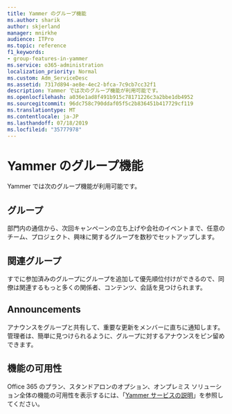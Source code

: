 ```yaml
---
title: Yammer のグループ機能
ms.author: sharik
author: skjerland
manager: mnirkhe
audience: ITPro
ms.topic: reference
f1_keywords:
- group-features-in-yammer
ms.service: o365-administration
localization_priority: Normal
ms.custom: Adm_ServiceDesc
ms.assetid: 7317d894-ae8e-4ec2-bfca-7c9cb7cc32f1
description: Yammer では次のグループ機能が利用可能です。
ms.openlocfilehash: a036e1ad8f491b915c78171226c3a2bbe1db4952
ms.sourcegitcommit: 96dc758c790ddaf05f5c2b836451b417729cf119
ms.translationtype: MT
ms.contentlocale: ja-JP
ms.lasthandoff: 07/18/2019
ms.locfileid: "35777978"
---
```

# <a name="group-features-in-yammer"></a>Yammer のグループ機能

Yammer では次のグループ機能が利用可能です。
  
## <a name="groups"></a>グループ
<a name="bkmk_Groups"> </a>

部門内の通信から、次回キャンペーンの立ち上げや会社のイベントまで、任意のチーム、プロジェクト、興味に関するグループを数秒でセットアップします。
  
## <a name="related-groups"></a>関連グループ
<a name="bkmk_RelatedGroups"> </a>

すでに参加済みのグループにグループを追加して優先順位付けができるので、同僚は関連するもっと多くの関係者、コンテンツ、会話を見つけられます。
  
## <a name="announcements"></a>Announcements
<a name="bkmk_Announcements"> </a>

アナウンスをグループと共有して、重要な更新をメンバーに直ちに通知します。管理者は、簡単に見つけられるように、グループに対するアナウンスをピン留めできます。
  
## <a name="feature-availability"></a>機能の可用性
<a name="bkmk_Announcements"> </a>

Office 365 のプラン、スタンドアロンのオプション、オンプレミス ソリューション全体の機能の可用性を表示するには、「[Yammer サービスの説明](yammer-service-description.md)」を参照してください。
  


